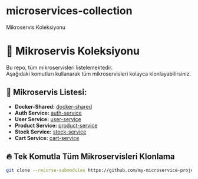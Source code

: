 # microservices-collection
Mikroservis Koleksiyonu


# 🚀 Mikroservis Koleksiyonu

Bu repo, tüm mikroservisleri listelemektedir.  
Aşağıdaki komutları kullanarak tüm mikroservisleri kolayca klonlayabilirsiniz.

## 📌 Mikroservis Listesi:

- **Docker-Shared:** [docker-shared](https://github.com/my-microservice-project/docker-shared)
- **Auth Service:** [auth-service](https://github.com/my-microservice-project/auth-service)
- **User Service:** [user-service](https://github.com/my-microservice-project/user-service)
- **Product Service:** [product-service](https://github.com/my-microservice-project/product-service)
- **Stock Service:** [stock-service](https://github.com/my-microservice-project/stock-service)
- **Cart Service:** [cart-service](https://github.com/my-microservices/cart-service)

## 🔥 Tek Komutla Tüm Mikroservisleri Klonlama

```sh
git clone --recurse-submodules https://github.com/my-microservice-project/microservices-collection.git
